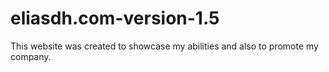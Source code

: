 # eliasdh.com-version-1.5
This website was created to showcase my abilities and also to promote my company.
